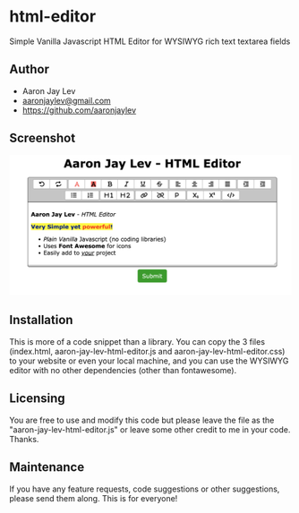 # html-editor
Simple Vanilla Javascript HTML Editor for WYSIWYG rich text textarea fields

## Author

- Aaron Jay Lev
- aaronjaylev@gmail.com 
- https://github.com/aaronjaylev

## Screenshot

![Aaron Jay Lev HTML Editor](/images/html-editor-screenshot.png "Aaron Jay Lev HTML Editor")

## Installation

This is more of a code snippet than a library. You can copy the 3 files (index.html, aaron-jay-lev-html-editor.js and aaron-jay-lev-html-editor.css) to your website or even your local machine, and you can use the WYSIWYG editor with no other dependencies (other than fontawesome).

## Licensing

You are free to use and modify this code but please leave the file as the "aaron-jay-lev-html-editor.js" or leave some other credit to me in your code. Thanks.

## Maintenance

If you have any feature requests, code suggestions or other suggestions, please send them along. This is for everyone!
